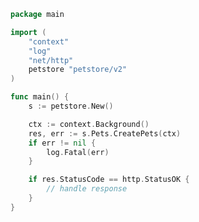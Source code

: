 <!-- Start SDK Example Usage [usage] -->
```go
package main

import (
	"context"
	"log"
	"net/http"
	petstore "petstore/v2"
)

func main() {
	s := petstore.New()

	ctx := context.Background()
	res, err := s.Pets.CreatePets(ctx)
	if err != nil {
		log.Fatal(err)
	}

	if res.StatusCode == http.StatusOK {
		// handle response
	}
}

```
<!-- End SDK Example Usage [usage] -->